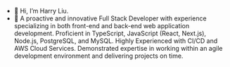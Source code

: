 - 👋 Hi, I’m Harry Liu.
- 🌟 A proactive and innovative Full Stack Developer with experience specializing in both front-end and back-end web application development. Proficient in TypeScript, JavaScript (React, Next.js), Node.js, PostgreSQL, and MySQL. Highly Experienced with CI/CD and AWS Cloud Services. Demonstrated expertise in working within an agile development environment and delivering projects on time.
